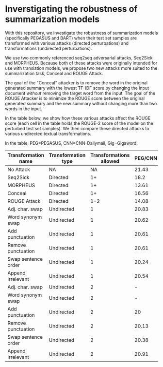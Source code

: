 # Inverstigating the robustness of summarization models
With this repository, we investigate the robustness of summarization models (specifically PEGASUS and BART) when their test set samples are transformed with various attacks (directed perturbations) and transformations (undirected perturbations).

We use two commonly referenced seq2seq adversarial attacks, Seq2Sick and MORPHEUS. Because both of these attacks were originally intended for use with translation models, we propose two new attacks more suited to the summarization task, Conceal and ROUGE Attack. 

The goal of the "Conceal" attacker is to remove the word in the original generated summary with the lowest TF-IDF score by changing the input document *without* removing the target word from the input. The goal of the ROUGE Attacker is to minimize the ROUGE score between the original generated summary and the new summary without changing more than two words in the input. 

In the table below, we show how these various attacks affect the ROUGE score (each cell in the table holds the ROUGE-2 score of the model on the perturbed test set samples). We then compare these directed attacks to various undirected textual transformations.

In the table, PEG=PEGASUS, CNN=CNN-Dailymail, Gig=Gigaword.

| Transformation name   | Transformation type | Transformations allowed | PEG/CNN       | PEG/Gig  | PEG/X-Sum | BART/CNN | BART/Gig   | BART/X-Sum  |
| ------------------- | -------------------   | --------------------- | ------------- | -------- | ------- | ------------- | -------- | ----- |
| No Attack           |NA| NA                    | 21.43         | 20.52    | 24.53   | 21.07         | 18.58    | 22.36 |
| Seq2Sick            |Directed| 1+                    | 18.2          | 11.66    | 18.45   | 18.54         | 12.41    | 16.33 |
| MORPHEUS            |Directed| 1+                  | 13.61         | 15.93    | 14.86   | 13.26         | 14.8     | 13.4  |
| Conceal             |Directed| 1+                    | 16.56         | 11       | 17.61   | 17.36         | 11.6     | 16.76 |
| ROUGE Attack        |Directed| 1-2                    | 14.08         | 8.1      | 11.69   | 15.81         | 7.6      | 12.68 |
| Adj. char. swap     |Undirected| 1                     | 20.83         | 18.59    | 24.39   | 20.66         | 17.28    | 22.14 |
| Word synonym swap   |Undirected| 1                     | 20.62         | 18.96    | 24.48   | 20.24         | 17.51    | 22.19 |
| Add punctuation     |Undirected| 1                     | 20.61         | 20.3     | 24.43   | 19.4          | 18.68    | 22.28 |
| Remove punctuation  |Undirected| 1                     | 20.61         | \-       | 24.56   | 20.72         | \-       | 22.4  |
| Swap sentence order |Undirected| 1                     | 20.24         | \-       | 24.44   | 20.85         | \-       | 22.33 |
| Append irrelevant   |Undirected| 1                     | 20.54         | 13.99    | 24.51   | 18.77         | 29.15    | 22.29 |
| Adj. char. swap     |Undirected| 2                     | \-            | 17.19    | 23.61   | 20.13         | 16.17    | 21.85 |
| Word synonym swap   |Undirected| 2                     | \-            | 18.21    | 23.86   | 19.98         | 17.32    | 21.56 |
| Add punctuation     |Undirected| 2                     | 20            | 20.74    | 23.63   | 20.02         | 18.55    | 21.6  |
| Remove punctuation  |Undirected| 2                     | 20.13         | \-       | 22.13   | 20.79         | \-       | 19.98 |
| Swap sentence order |Undirected| 2                     | 20.38         | \-       | 21.12   | 19.94         | \-       | 19.06 |
| Append irrelevant   |Undirected| 2                     | 20.91         | 19.67    | 23.67   | 20.31         | 18.73    | 22.16 |
